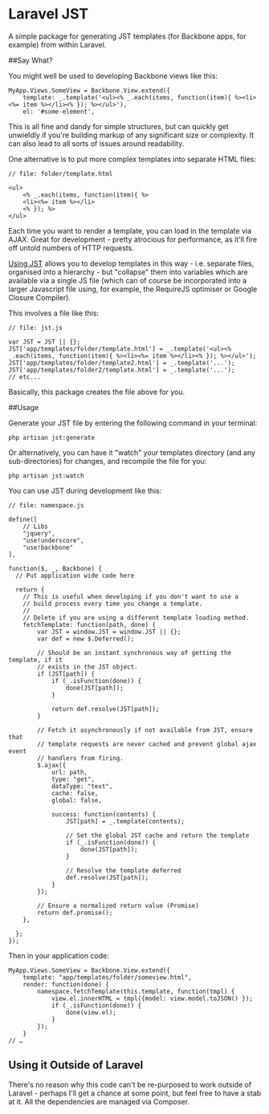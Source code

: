 Laravel JST
===========

A simple package for generating JST templates (for Backbone apps, for example) from within Laravel.

##Say What?

You might well be used to developing Backbone views like this:


	MyApp.Views.SomeView = Backbone.View.extend({    
		template: _.template('<ul><% _.each(items, function(item){ %><li><%= item %></li><% }); %></ul>'),    
		el: '#some-element',
 
  
This is all fine and dandy for simple structures, but can quickly get unwieldly if you're building markup of any significant size or complexity.  It can also lead to all sorts of issues around readability.

One alternative is to put more complex templates into separate HTML files:


	// file: folder/template.html

	<ul>
		<% _.each(items, function(item){ %>
		<li><%= item %></li>
		<% }); %>
	</ul>

Each time you want to render a template, you can load in the template via AJAX.  Great for development - pretty atrocious for performance, as it'll fire off untold numbers of HTTP requests.

[Using JST](http://ricostacruz.com/backbone-patterns/#jst_templates) allows you to develop templates in this way - i.e. separate files, organised into a hierarchy - but "collapse" them into variables which are available via a single JS file (which can of course be incorporated into a larger Javascript file using, for example, the RequireJS optimiser or Google Closure Compiler).

This involves a file like this:


	// file: jst.js

	var JST = JST || {};
	JST['app/templates/folder/template.html'] = _.template('<ul><% _.each(items, function(item){ %><li><%= item %></li><% }); %></ul>');
	JST['app/templates/folder/template2.html'] = _.template('...');
	JST['app/templates/folder2/template.html'] = _.template('...');
	// etc...


Basically, this package creates the file above for you.  


##Usage


Generate your JST file by entering the following command in your terminal:

	php artisan jst:generate


Or alternatively, you can have it "watch" your templates directory (and any sub-directories) for changes, and recompile the file for you:

	php artisan jst:watch

You can use JST during development like this:

	// file: namespace.js
	
	define([
		// Libs
		"jquery",
		"use!underscore",
		"use!backbone"
	],

	function($, _, Backbone) {
	  // Put application wide code here

	  return {
	    // This is useful when developing if you don't want to use a
	    // build process every time you change a template.
    	//
	    // Delete if you are using a different template loading method.
	    fetchTemplate: function(path, done) {
      		var JST = window.JST = window.JST || {};
			var def = new $.Deferred();

			// Should be an instant synchronous way of getting the template, if it
			// exists in the JST object.
			if (JST[path]) {        
				if (_.isFunction(done)) {
					done(JST[path]);
				}

				return def.resolve(JST[path]);
			}

			// Fetch it asynchronously if not available from JST, ensure that
			// template requests are never cached and prevent global ajax event
			// handlers from firing.
			$.ajax({
				url: path,
				type: "get",
				dataType: "text",
				cache: false,
				global: false,

				success: function(contents) {
					JST[path] = _.template(contents);

					// Set the global JST cache and return the template
					if (_.isFunction(done)) {
						done(JST[path]);
					}

					// Resolve the template deferred
					def.resolve(JST[path]);
				}
			});

			// Ensure a normalized return value (Promise)
			return def.promise();
		},

	  };
	});

Then in your application code:

	MyApp.Views.SomeView = Backbone.View.extend({
		template: "app/templates/folder/someview.html",        
    	render: function(done) {      
			namespace.fetchTemplate(this.template, function(tmpl) {        
				view.el.innerHTML = tmpl({model: view.model.toJSON() });
				if (_.isFunction(done)) {
					done(view.el);
				}  
			});
		}
	// …
	
	
	
	
## Using it Outside of Laravel

There's no reason why this code can't be re-purposed to work outside of Laravel - perhaps I'll get a chance at some point, but feel free to have a stab at it.  All the dependencies are managed via Composer.

